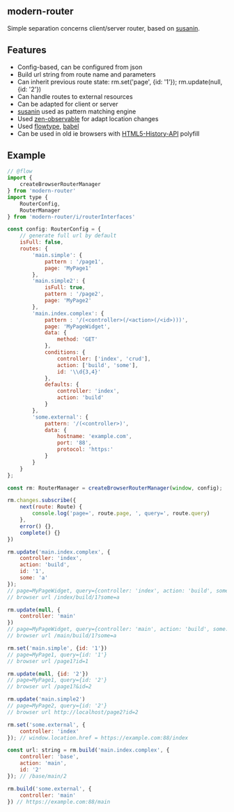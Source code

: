 modern-router
-------------

Simple separation concerns client/server router, based on [susanin](https://github.com/nodules/susanin).

Features
--------

-	Config-based, can be configured from json
-	Build url string from route name and parameters
-	Can inherit previous route state: rm.set('page', {id: '1'}); rm.update(null, {id: '2'})
-	Can handle routes to external resources
-	Can be adapted for client or server
-	[susanin](https://github.com/nodules/susanin) used as pattern matching engine
-	Used [zen-observable](https://github.com/zenparsing/zen-observable) for adapt location changes
-	Used [flowtype](http://flowtype.org), [babel](http://babeljs.io)
-	Can be used in old ie browsers with [HTML5-History-API](https://github.com/devote/HTML5-History-API) polyfill

Example
-------

```js
// @flow
import {
    createBrowserRouterManager
} from 'modern-router'
import type {
    RouterConfig,
    RouterManager
} from 'modern-router/i/routerInterfaces'

const config: RouterConfig = {
    // generate full url by default
    isFull: false,
    routes: {
        'main.simple': {
            pattern : '/page1',
            page: 'MyPage1'
        },
        'main.simple2': {
            isFull: true,
            pattern : '/page2',
            page: 'MyPage2'
        },
        'main.index.complex': {
            pattern : '/(<controller>(/<action>(/<id>)))',
            page: 'MyPageWidget',
            data: {
                method: 'GET'
            },
            conditions: {
                controller: ['index', 'crud'],
                action: ['build', 'some'],
                id: '\\d{3,4}'
            },
            defaults: {
                controller: 'index',
                action: 'build'
            }
        },
        'some.external': {
            pattern: '/(<controller>)',
            data: {
                hostname: 'example.com',
                port: '88',
                protocol: 'https:'
            }
        }
    }
};

const rm: RouterManager = createBrowserRouterManager(window, config);

rm.changes.subscribe({
    next(route: Route) {
        console.log('page=', route.page, ', query=', route.query)
    },
    error() {},
    complete() {}
})

rm.update('main.index.complex', {
    controller: 'index',
    action: 'build',
    id: '1',
    some: 'a'
});
// page=MyPageWidget, query={controller: 'index', action: 'build', some: 'a', id: '1'}
// browser url /index/build/1?some=a

rm.update(null, {
    controller: 'main'
})
// page=MyPageWidget, query={controller: 'main', action: 'build', some: 'a', id: '1'}
// browser url /main/build/1?some=a

rm.set('main.simple', {id: '1'})
// page=MyPage1, query={id: '1'}
// browser url /page1?id=1

rm.update(null, {id: '2'})
// page=MyPage1, query={id: '2'}
// browser url /page1?&id=2

rm.update('main.simple2')
// page=MyPage2, query={id: '2'}
// browser url http://localhost/page2?id=2

rm.set('some.external', {
    controller: 'index'
}); // window.location.href = https://example.com:88/index

const url: string = rm.build('main.index.complex', {
    controller: 'base',
    action: 'main',
    id: '2'
}); // /base/main/2

rm.build('some.external', {
    controller: 'main'
}) // https://example.com:88/main

```
